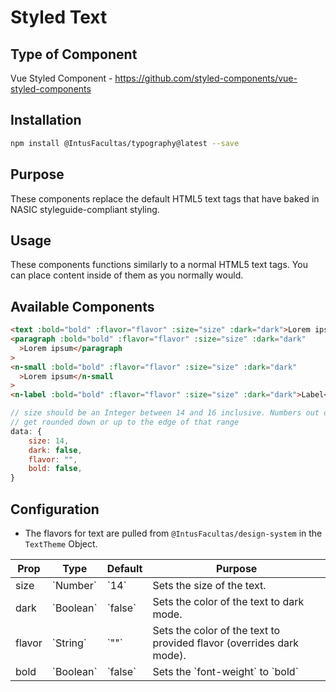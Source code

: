 # Styled Text

## Type of Component

Vue Styled Component - https://github.com/styled-components/vue-styled-components

## Installation

```bash
npm install @IntusFacultas/typography@latest --save
```

## Purpose

These components replace the default HTML5 text tags that have baked in NASIC styleguide-compliant styling.

## Usage

These components functions similarly to a normal HTML5 text tags. You can place content inside of them as you normally would.

## Available Components

```html
<text :bold="bold" :flavor="flavor" :size="size" :dark="dark">Lorem ipsum</text>
<paragraph :bold="bold" :flavor="flavor" :size="size" :dark="dark"
  >Lorem ipsum</paragraph
>
<n-small :bold="bold" :flavor="flavor" :size="size" :dark="dark"
  >Lorem ipsum</n-small
>
<n-label :bold="bold" :flavor="flavor" :size="size" :dark="dark">Label</n-label>
```

```javascript
// size should be an Integer between 14 and 16 inclusive. Numbers out of that range
// get rounded down or up to the edge of that range
data: {
    size: 14,
    dark: false,
    flavor: "",
    bold: false,
}
```

## Configuration

- The flavors for text are pulled from `@IntusFacultas/design-system` in the `TextTheme` Object.

<table>
    <thead>
        <tr>
            <th>Prop</th>
            <th>Type</th>
            <th>Default</th>
            <th>Purpose</th>
        </tr>
    </thead>
    <tbody>
        <tr>
            <td>size</td>
            <td>`Number`</td>
            <td>`14`</td>
            <td>Sets the size of the text.</td>
        </tr>
        <tr>
            <td>dark</td>
            <td>`Boolean`</td>
            <td>`false`</td>
            <td>Sets the color of the text to dark mode.</td>
        </tr>
        <tr>
            <td>flavor</td>
            <td>`String`</td>
            <td>`""`</td>
            <td>Sets the color of the text to provided flavor (overrides dark mode).</td>
        </tr>
        <tr>
            <td>bold</td>
            <td>`Boolean`</td>
            <td>`false`</td>
            <td>Sets the `font-weight` to `bold`</td>
        </tr>
    </tbody>
</table>
